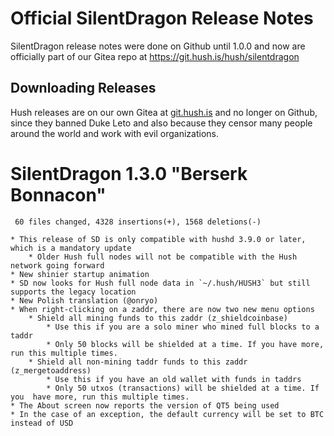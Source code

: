 # Official SilentDragon Release Notes

SilentDragon release notes were done on Github until 1.0.0
and now are officially part of our Gitea repo at https://git.hush.is/hush/silentdragon

## Downloading Releases

Hush releases are on our own Gitea at <a href="https://git.hush.is/">git.hush.is</a>
and no longer on Github, since they banned Duke Leto and
also because they censor many people around the world and work with
evil organizations.

# SilentDragon 1.3.0 "Berserk Bonnacon"

```
 60 files changed, 4328 insertions(+), 1568 deletions(-)
```

    * This release of SD is only compatible with hushd 3.9.0 or later, which is a mandatory update
        * Older Hush full nodes will not be compatible with the Hush network going forward
    * New shinier startup animation
    * SD now looks for Hush full node data in `~/.hush/HUSH3` but still supports the legacy location
    * New Polish translation (@onryo)
    * When right-clicking on a zaddr, there are now two new menu options
        * Shield all mining funds to this zaddr (z_shieldcoinbase)
            * Use this if you are a solo miner who mined full blocks to a taddr
            * Only 50 blocks will be shielded at a time. If you have more, run this multiple times.
        * Shield all non-mining taddr funds to this zaddr (z_mergetoaddress)
            * Use this if you have an old wallet with funds in taddrs
            * Only 50 utxos (transactions) will be shielded at a time. If you  have more, run this multiple times.
    * The About screen now reports the version of QT5 being used
    * In the case of an exception, the default currency will be set to BTC instead of USD
